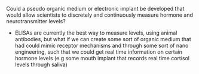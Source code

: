 Could a pseudo organic medium or electronic implant be developed that would allow scientists to discretely and continuously measure hormone and neurotransmitter levels? 

- ELISAs are currently the best way to measure levels, using animal antibodies, but what if we can create some sort of organic medium that had could mimic receptor mechanisms and through some sort of nano engineering, such that we could get real time information on certain hormone levels (e.g some mouth implant that records real time cortisol levels through saliva) 
